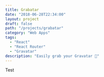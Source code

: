 ```yaml
---
title: Grabatar
date: "2018-06-28T22:34:00"
layout: project
draft: false
path: "/projects/grabatar"
category: "Web Apps"
tags:
  - "React"
  - "React Router"
  - "Gravatar"
description: "Easily grab your Gravatar 👾"
---
```


Test